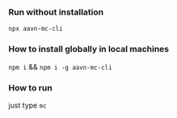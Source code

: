 ### Run without installation
`npx aavn-mc-cli`

### How to install globally in local machines
`npm i` && `npm i -g aavn-mc-cli`

### How to run
just type `mc`

